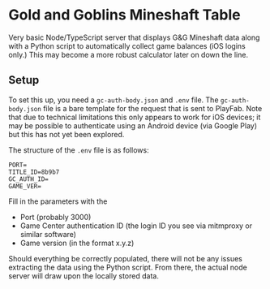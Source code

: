 # Gold and Goblins Mineshaft Table

Very basic Node/TypeScript server that displays G&G Mineshaft data along with a Python script to automatically collect game balances (iOS logins only.) This may become a more robust calculator later on down the line.

## Setup

To set this up, you need a `gc-auth-body.json` and `.env` file. The `gc-auth-body.json` file is a bare template for the request that is sent to PlayFab. Note that due to technical limitations this only appears to work for iOS devices; it may be possible to authenticate using an Android device (via Google Play) but this has not yet been explored.

The structure of the `.env` file is as follows:

```
PORT=
TITLE_ID=8b9b7
GC_AUTH_ID=
GAME_VER=
```

Fill in the parameters with the
* Port (probably 3000)
* Game Center authentication ID (the login ID you see via mitmproxy or similar software)
* Game version (in the format x.y.z)

Should everything be correctly populated, there will not be any issues extracting the data using the Python script. From there, the actual node server will draw upon the locally stored data.